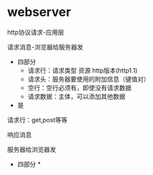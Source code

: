 # webserver

http协议请求-应用层

请求消息-浏览器给服务器发

* 四部分
  *  请求行：请求类型 资源 http版本(http1.1)
  * 请求头：服务器要使用的附加信息（键值对）
  * 空行：空行必须有，即使没有请求数据
  * 请求数据：主体，可以添加其他数据
* 是



请求行：get,post等等



响应消息

服务器给浏览器发

* 四部分
  * 

